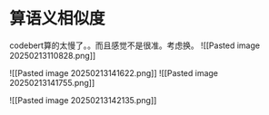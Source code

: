 # 算语义相似度
codebert算的太慢了。。而且感觉不是很准。考虑换。
![[Pasted image 20250213110828.png]]



![[Pasted image 20250213141622.png]]
![[Pasted image 20250213141755.png]]

![[Pasted image 20250213142135.png]]